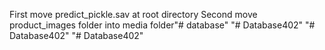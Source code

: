First move predict_pickle.sav at root directory
Second move product_images folder into media folder"# database" 
"# Database402" 
"# Database402" 
"# Database402" 
